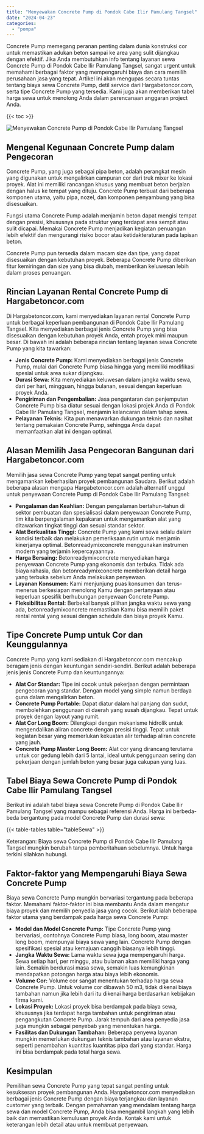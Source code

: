 ```yaml
---
title: "Menyewakan Concrete Pump di Pondok Cabe Ilir Pamulang Tangsel"
date: "2024-04-23"
categories: 
  - "pompa"
---
```




Concrete Pump memegang peranan penting dalam dunia konstruksi cor untuk memastikan adukan beton sampai ke area yang sulit dijangkau dengan efektif. Jika Anda membutuhkan info tentang layanan sewa Concrete Pump di Pondok Cabe Ilir Pamulang Tangsel, sangat urgent untuk memahami berbagai faktor yang mempengaruhi biaya dan cara memilih perusahaan jasa yang tepat. Artikel ini akan mengupas secara tuntas tentang biaya sewa Concrete Pump, detil service dari Hargabetoncor.com, serta tipe Concrete Pump yang tersedia. Kami juga akan memberikan tabel harga sewa untuk menolong Anda dalam perencanaan anggaran project Anda.

{{< toc >}}

![Menyewakan Concrete Pump di Pondok Cabe Ilir Pamulang Tangsel](https://hargareadymixid.github.io/pompa/concrete-pump%20(11).png)

## Mengenal Kegunaan Concrete Pump dalam Pengecoran

Concrete Pump, yang juga sebagai pipa beton, adalah perangkat mesin yang digunakan untuk mengalirkan campuran cor dari truk mixer ke lokasi proyek. Alat ini memiliki rancangan khusus yang membuat beton berjalan dengan halus ke tempat yang dituju. Concrete Pump terbuat dari beberapa komponen utama, yaitu pipa, nozel, dan komponen penyambung yang bisa disesuaikan.

Fungsi utama Concrete Pump adalah menjamin beton dapat mengisi tempat dengan presisi, khususnya pada struktur yang terdapat area sempit atau sulit dicapai. Memakai Concrete Pump menjadikan kegiatan penuangan lebih efektif dan mengurangi risiko bocor atau ketidakteraturan pada lapisan beton.

Concrete Pump pun tersedia dalam macam size dan tipe, yang dapat disesuaikan dengan kebutuhan proyek. Beberapa Concrete Pump diberikan fitur kemiringan dan size yang bisa diubah, memberikan keluwesan lebih dalam proses penuangan.

## Rincian Layanan Rental Concrete Pump di Hargabetoncor.com

Di Hargabetoncor.com, kami menyediakan layanan rental Concrete Pump untuk berbagai keperluan pembangunan di Pondok Cabe Ilir Pamulang Tangsel. Kita menyediakan berbagai jenis Concrete Pump yang bisa disesuaikan dengan kebutuhan proyek Anda, entah proyek mini maupun besar. Di bawah ini adalah beberapa rincian tentang layanan sewa Concrete Pump yang kita tawarkan:

- **Jenis Concrete Pump:** Kami menyediakan berbagai jenis Concrete Pump, mulai dari Concrete Pump biasa hingga yang memiliki modifikasi spesial untuk area sukar dijangkau.
- **Durasi Sewa:** Kita menyediakan keluwesan dalam jangka waktu sewa, dari per hari, mingguan, hingga bulanan, sesuai dengan keperluan proyek Anda.
- **Pengiriman dan Pengembalian:** Jasa pengantaran dan penjemputan Concrete Pump bisa diatur sesuai dengan lokasi projek Anda di Pondok Cabe Ilir Pamulang Tangsel, menjamin kelancaran dalam tahap sewa.
- **Pelayanan Teknis:** Kita pun menawarkan dukungan teknis dan nasihat tentang pemakaian Concrete Pump, sehingga Anda dapat memanfaatkan alat ini dengan optimal.

## Alasan Memilih Jasa Pengecoran Bangunan dari Hargabetoncor.com

Memilih jasa sewa Concrete Pump yang tepat sangat penting untuk mengamankan keberhasilan proyek pembangunan Saudara. Berikut adalah beberapa alasan mengapa Hargabetoncor.com adalah alternatif unggul untuk penyewaan Concrete Pump di Pondok Cabe Ilir Pamulang Tangsel:

- **Pengalaman dan Keahlian:** Dengan pengalaman bertahun-tahun di sektor pembuatan dan spesialisasi dalam penyewaan Concrete Pump, tim kita berpengalaman kepakaran untuk mengamankan alat yang ditawarkan tingkat tinggi dan sesuai standar sektor.
- **Alat Berkualitas Tinggi:** Concrete Pump yang kami sewa selalu dalam kondisi terbaik dan melakukan pemeriksaan rutin untuk menjamin kinerjanya optimal. Betonreadymixconcrete menggunakan instrumen modern yang terjamin kepercayaannya.
- **Harga Bersaing:** Betonreadymixconcrete menyediakan harga penyewaan Concrete Pump yang ekonomis dan terbuka. Tidak ada biaya rahasia, dan betonreadymixconcrete memberikan detail harga yang terbuka sebelum Anda melakukan penyewaan.
- **Layanan Konsumen:** Kami menjunjung puas konsumen dan terus-menerus berkesiapan menolong Kamu dengan pertanyaan atau keperluan spesifik berhubungan penyewaan Concrete Pump.
- **Fleksibilitas Rental:** Berbekal banyak pilihan jangka waktu sewa yang ada, betonreadymixconcrete memastikan Kamu bisa memilih paket rental rental yang sesuai dengan schedule dan biaya proyek Kamu.

## Tipe Concrete Pump untuk Cor dan Keunggulannya

Concrete Pump yang kami sediakan di Hargabetoncor.com mencakup beragam jenis dengan keuntungan sendiri-sendiri. Berikut adalah beberapa jenis jenis Concrete Pump dan keuntungannya:

- **Alat Cor Standar:** Tipe ini cocok untuk pekerjaan dengan permintaan pengecoran yang standar. Dengan model yang simple namun berdaya guna dalam mengalirkan beton.
- **Concrete Pump Portable:** Dapat diatur dalam hal panjang dan sudut, membolehkan penggunaan di daerah yang susah dijangkau. Tepat untuk proyek dengan layout yang rumit.
- **Alat Cor Long Boom:** Dilengkapi dengan mekanisme hidrolik untuk mengendalikan aliran concrete dengan presisi tinggi. Tepat untuk kegiatan besar yang memerlukan kekuatan alir terhadap aliran concrete yang jauh.
- **Concrete Pump Master Long Boom:** Alat cor yang dirancang terutama untuk cor gedung lebih dari 5 lantai, ideal untuk penggunaan sering dan pekerjaan dengan jumlah beton yang besar juga cakupan yang luas.

## Tabel Biaya Sewa Concrete Pump di Pondok Cabe Ilir Pamulang Tangsel

Berikut ini adalah tabel biaya sewa Concrete Pump di Pondok Cabe Ilir Pamulang Tangsel yang mampu sebagai referensi Anda. Harga ini berbeda-beda bergantung pada model Concrete Pump dan durasi sewa:

{{< table-tables table="tableSewa" >}}

Keterangan: Biaya sewa Concrete Pump di Pondok Cabe Ilir Pamulang Tangsel mungkin berubah tanpa pemberitahuan sebelumnya. Untuk harga terkini silahkan hubungi.

## Faktor-faktor yang Mempengaruhi Biaya Sewa Concrete Pump

Biaya sewa Concrete Pump mungkin bervariasi tergantung pada beberapa faktor. Memahami faktor-faktor ini bisa membantu Anda dalam mengatur biaya proyek dan memilih penyedia jasa yang cocok. Berikut ialah beberapa faktor utama yang berdampak pada harga sewa Concrete Pump:

- **Model dan Model Concrete Pump:** Tipe Concrete Pump yang bervariasi, contohnya Concrete Pump biasa, long boom, atau master long boom, mempunyai biaya sewa yang lain. Concrete Pump dengan spesifikasi spesial atau kemajuan canggih biasanya lebih tinggi.
- **Jangka Waktu Sewa:** Lama waktu sewa juga mempengaruhi harga. Sewa setiap hari, per minggu, atau bulanan akan memiliki harga yang lain. Semakin berdurasi masa sewa, semakin luas kemungkinan mendapatkan potongan harga atau biaya lebih ekonomis.
- **Volume Cor:** Volume cor sangat menentukan terhadap harga sewa Concrete Pump. Untuk volume cor dibawah 50 m3, tidak dikenai biaya tambahan namun jika lebih dari itu dikenai harga berdasarkan kebijakan firma kami.
- **Lokasi Proyek:** Lokasi proyek bisa berdampak pada biaya sewa, khususnya jika terdapat harga tambahan untuk pengiriman atau pengangkutan Concrete Pump. Jarak tempuh dari area penyedia jasa juga mungkin sebagai penyebab yang menentukan harga.
- **Fasilitas dan Dukungan Tambahan:** Beberapa penyewa layanan mungkin memerlukan dukungan teknis tambahan atau layanan ekstra, seperti penambahan kuantitas kuantitas pipa dari yang standar. Harga ini bisa berdampak pada total harga sewa.

## Kesimpulan

Pemilihan sewa Concrete Pump yang tepat sangat penting untuk kesuksesan proyek pembangunan Anda. Hargabetoncor.com menyediakan berbagai jenis Concrete Pump dengan biaya terjangkau dan layanan customer yang terbaik. Dengan pemahaman yang mendalam tentang harga sewa dan model Concrete Pump, Anda bisa mengambil langkah yang lebih baik dan memastikan kemulusan proyek Anda. Kontak kami untuk keterangan lebih detail atau untuk membuat penyewaan.
